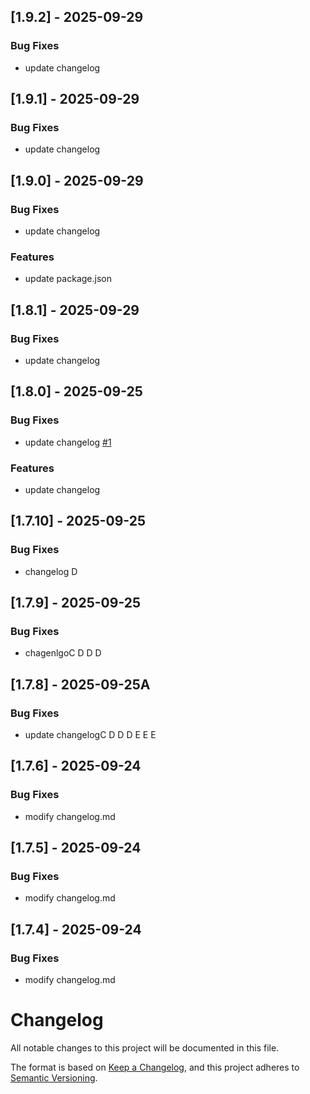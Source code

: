 ## [1.9.2] - 2025-09-29

### Bug Fixes
- update changelog

## [1.9.1] - 2025-09-29

### Bug Fixes
- update changelog

## [1.9.0] - 2025-09-29

### Bug Fixes
- update changelog

### Features
- update package.json

## [1.8.1] - 2025-09-29

### Bug Fixes
- update changelog

## [1.8.0] - 2025-09-25

### Bug Fixes
- update changelog [#1](https://github.com/salween/semantic-release-demo/issues/1)
### Features
- update changelog

## [1.7.10] - 2025-09-25

### Bug Fixes
- changelog
D

## [1.7.9] - 2025-09-25
### Bug Fixes
- chagenlgoC
D
D
D

## [1.7.8] - 2025-09-25A
### Bug Fixes
- update changelogC
D
D
D
E
E
E

## [1.7.6] - 2025-09-24

### Bug Fixes
- modify changelog.md

## [1.7.5] - 2025-09-24

### Bug Fixes
- modify changelog.md

## [1.7.4] - 2025-09-24

### Bug Fixes
- modify changelog.md



# Changelog

All notable changes to this project will be documented in this file.

The format is based on [Keep a Changelog](https://keepachangelog.com/en/1.1.0/),
and this project adheres to [Semantic Versioning](https://semver.org/spec/v2.0.0.html).

